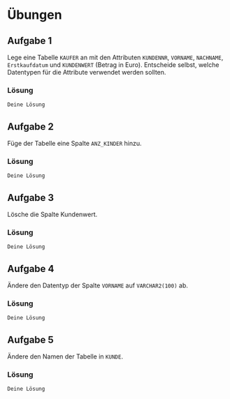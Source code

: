 # Übungen

## Aufgabe 1
Lege eine Tabelle `KAUFER` an mit den Attributen `KUNDENNR`, `VORNAME`, `NACHNAME`, `Erstkaufdatum` und `KUNDENWERT` (Betrag in Euro). Entscheide selbst, welche Datentypen für die Attribute verwendet werden sollten.

### Lösung
```sql
Deine Lösung
```

## Aufgabe 2
Füge der Tabelle eine Spalte `ANZ_KINDER` hinzu.

### Lösung
```sql
Deine Lösung
```

## Aufgabe 3
Lösche die Spalte Kundenwert.

### Lösung
```sql
Deine Lösung
```

## Aufgabe 4
Ändere den Datentyp der Spalte `VORNAME` auf `VARCHAR2(100)` ab.

### Lösung
```sql
Deine Lösung
```

## Aufgabe 5
Ändere den Namen der Tabelle in `KUNDE`.

### Lösung
```sql
Deine Lösung
```
